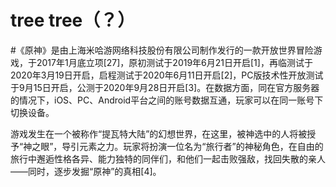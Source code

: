 # tree tree（？）
#《原神》是由上海米哈游网络科技股份有限公司制作发行的一款开放世界冒险游戏，于2017年1月底立项[27]，原初测试于2019年6月21日开启[1]，再临测试于2020年3月19日开启，启程测试于2020年6月11日开启[2]，PC版技术性开放测试于9月15日开启，公测于2020年9月28日开启[3]。在数据方面，同在官方服务器的情况下，iOS、PC、Android平台之间的账号数据互通，玩家可以在同一账号下切换设备。

游戏发生在一个被称作“提瓦特大陆”的幻想世界，在这里，被神选中的人将被授予“神之眼”，导引元素之力。玩家将扮演一位名为“旅行者”的神秘角色，在自由的旅行中邂逅性格各异、能力独特的同伴们，和他们一起击败强敌，找回失散的亲人——同时，逐步发掘“原神”的真相[4]。